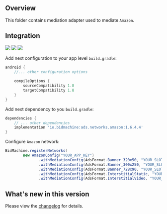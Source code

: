 ## Overview

This folder contains mediation adapter used to mediate `Amazon`.

## Integration

[<img src="https://img.shields.io/badge/Min%20SDK%20version-1.6.4-brightgreen">](https://github.com/bidmachine/BidMachine-Android-SDK)
[<img src="https://img.shields.io/badge/Network%20Adapter%20version-1.6.4.4-brightgreen">](https://artifactory.bidmachine.io/bidmachine/io/bidmachine/ads.networks.amazon/1.6.4.4/)
[<img src="https://img.shields.io/badge/Network%20version-8.4.1-blue">](https://ams.amazon.com/webpublisher/uam/docs/mobile-integration-documentation/other-ad-server-integration.html)

Add next configuration to your app level `build.gradle`:

```groovy
android {
    //... other configuration options
    
    compileOptions {
        sourceCompatibility 1.8
        targetCompatibility 1.8
    }
}
```

Add next dependency to you `build.gradle`:

```groovy
dependencies {
    // ... other dependencies
    implementation 'io.bidmachine:ads.networks.amazon:1.6.4.4'
}
```

Configure `Amazon` network:

```java
BidMachine.registerNetworks(
        new AmazonConfig("YOUR_APP_KEY")
               .withMediationConfig(AdsFormat.Banner_320x50, "YOUR_SLOT_UUID")
               .withMediationConfig(AdsFormat.Banner_300x250, "YOUR_SLOT_UUID")
               .withMediationConfig(AdsFormat.Banner_728x90, "YOUR_SLOT_UUID")
               .withMediationConfig(AdsFormat.InterstitialStatic, "YOUR_SLOT_UUID")
               .withMediationConfig(AdsFormat.InterstitialVideo, "YOUR_SLOT_UUID"));
```

## What's new in this version

Please view the [changelog](CHANGELOG.md) for details.